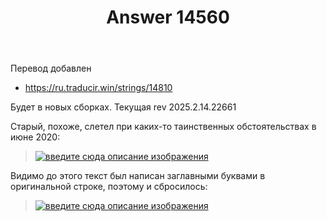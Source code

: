﻿---
title: "Answer 14560"
se.owner.user_id: 176217
se.owner.display_name: "αλεχολυτ"
se.owner.link: "https://ru.meta.stackoverflow.com/users/176217/%ce%b1%ce%bb%ce%b5%cf%87%ce%bf%ce%bb%cf%85%cf%84"
se.answer_id: 14560
se.question_id: 14559
se.post_type: answer
se.is_accepted: False
---
<p>Перевод добавлен</p>
<ul>
<li><a href="https://ru.traducir.win/strings/14810" rel="nofollow noreferrer">https://ru.traducir.win/strings/14810</a></li>
</ul>
<p>Будет в новых сборках. Текущая rev 2025.2.14.22661</p>
<p>Старый, похоже, слетел при каких-то таинственных обстоятельствах в июне 2020:</p>
<blockquote>
<p><a href="https://i.sstatic.net/0bENGrLC.jpg" rel="nofollow noreferrer"><img src="https://i.sstatic.net/0bENGrLC.jpg" alt="введите сюда описание изображения" /></a></p>
</blockquote>
<p>Видимо до этого текст был написан заглавными буквами в оригинальной строке, поэтому и сбросилось:</p>
<blockquote>
<p><a href="https://i.sstatic.net/rv1aadkZ.jpg" rel="nofollow noreferrer"><img src="https://i.sstatic.net/rv1aadkZ.jpg" alt="введите сюда описание изображения" /></a></p>
</blockquote>
